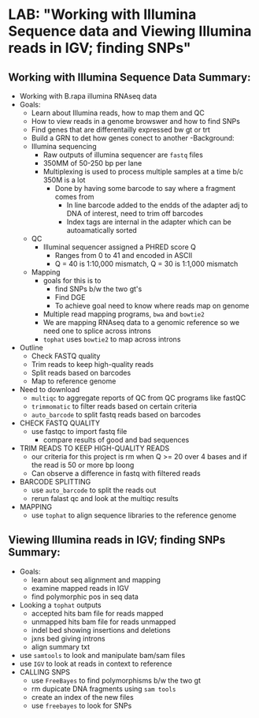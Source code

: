 # LAB: "Working with Illumina Sequence data and Viewing Illumina reads in IGV; finding SNPs"
## Working with Illumina Sequence Data Summary:
- Working with B.rapa illumina RNAseq data
- Goals:
  - Learn about Illumina reads, how to map them and QC
  - How to view reads in a genome browswer and how to find SNPs
  - Find genes that are differentailly expressed bw gt or trt
  - Build a GRN to det how genes conect to another
-Background:
  - Illumina sequencing
    - Raw outputs of illumina sequencer are `fastq` files
    - 350MM of 50-250 bp per lane
    - Multiplexing is used to process multiple samples at a time b/c 350M is a lot
      - Done by having some barcode to say where a fragment comes from
        - In line barcode added to the endds of the adapter adj to DNA of interest, need to trim off barcodes
        - Index tags are internal in the adapter which can be autoamatically sorted
  - QC
    - Illuminal sequencer assigned a PHRED score Q
      - Ranges from 0 to 41 and encoded in ASCII
      - Q = 40 is 1:10,000 mismatch, Q = 30 is 1:1,000 mismatch
  - Mapping
    - goals for this is to
      - find SNPs b/w the two gt's
      - Find DGE
      - To achieve goal need to know where reads map on genome
    - Multiple read mapping programs, `bwa` and `bowtie2`
    - We are mapping RNAseq data to a genomic reference so we need one to splice across introns
    - `tophat` uses `bowtie2` to map across introns
- Outline
  - Check FASTQ quality
  - Trim reads to keep high-quality reads
  - Split reads based on barcodes
  - Map to reference genome
- Need to download
  - `multiqc` to aggregate reports of QC from QC programs like fastQC
  - `trimmomatic` to filter reads based on certain criteria
  - `auto_barcode` to split fastq reads based on barcodes
- CHECK FASTQ QUALITY
  - use fastqc to import fastq file
    - compare results of good and bad sequences
- TRIM READS TO KEEP HIGH-QUALITY READS
  - our criteria for this project is rm when Q >= 20 over 4 bases and if the read is 50 or more bp loong
  - Can observe a difference in fastq with filtered reads
- BARCODE SPLITTING
  - use `auto_barcode` to split the reads out
  - rerun falast qc and look at the multiqc results
- MAPPING
  - use `tophat` to align sequence libraries to the reference genome
## Viewing Illumina reads in IGV; finding SNPs Summary:
- Goals:
  - learn about seq alignment and mapping
  - examine mapped reads in IGV
  - find polymorphic pos in seq data
- Looking a `tophat` outputs
  - accepted hits bam file for reads mapped
  - unmapped hits bam file for reads unmapped
  - indel bed showing insertions and deletions
  - jxns bed giving introns
  - align summary txt
- use `samtools` to look and manipulate bam/sam files
- use `IGV` to look at reads in context to reference
- CALLING SNPS
  - use `FreeBayes` to find polymorphisms b/w the two gt
  - rm dupicate DNA fragments using `sam tools`
  - create an index of the new files
  - use `freebayes` to look for SNPs
